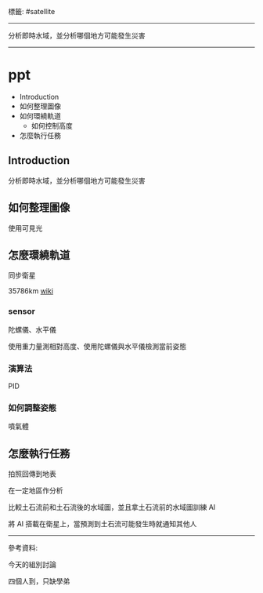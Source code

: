 標籤: #satellite 

---

分析即時水域，並分析哪個地方可能發生災害

---

# ppt

- Introduction
- 如何整理圖像
- 如何環繞軌道
	- 如何控制高度
- 怎麼執行任務

## Introduction

分析即時水域，並分析哪個地方可能發生災害

## 如何整理圖像

使用可見光

## 怎麼環繞軌道

同步衛星

35786km [wiki](https://discord.com/channels/867766095645376562/893147667725697105/894115608025767999)

### sensor

陀螺儀、水平儀

使用重力量測相對高度、使用陀螺儀與水平儀檢測當前姿態

### 演算法

PID

### 如何調整姿態

噴氣體

## 怎麼執行任務

拍照回傳到地表

在一定地區作分析

比較土石流前和土石流後的水域圖，並且拿土石流前的水域圖訓練 AI

將 AI 搭載在衛星上，當預測到土石流可能發生時就通知其他人

---

參考資料:

今天的組別討論

四個人到，只缺學弟